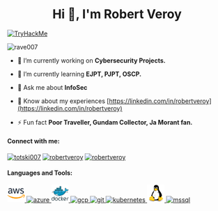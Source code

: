 <h1 align="center">Hi 👋, I'm Robert Veroy</h1>
<a href="https://tryhackme.com/p/rave007">  <img src="https://tryhackme-badges.s3.amazonaws.com/rave007.png" alt="TryHackMe"></a>

<p align="left"> <img src="https://komarev.com/ghpvc/?username=rave007&label=Profile%20views&color=0e75b6&style=flat" alt="rave007" /> </p>

- 🔭 I’m currently working on **Cybersecurity Projects.**

- 🌱 I’m currently learning **EJPT, PJPT, OSCP.**

- 💬 Ask me about **InfoSec**

- 📄 Know about my experiences [https://linkedin.com/in/robertveroy](https://linkedin.com/in/robertveroy)

- ⚡ Fun fact **Poor Traveller, Gundam Collector, Ja Morant fan.**

<h4 align="left">Connect with me:</h4>
<p align="left">
<a href="https://twitter.com/totski007" target="blank"><img align="center" src="https://raw.githubusercontent.com/rahuldkjain/github-profile-readme-generator/master/src/images/icons/Social/twitter.svg" alt="totski007" height="30" width="40" /></a>
<a href="https://linkedin.com/in/robertveroy" target="blank"><img align="center" src="https://raw.githubusercontent.com/rahuldkjain/github-profile-readme-generator/master/src/images/icons/Social/linked-in-alt.svg" alt="robertveroy" height="30" width="40" /></a>
<a href="https://instagram.com/robertveroy" target="blank"><img align="center" src="https://raw.githubusercontent.com/rahuldkjain/github-profile-readme-generator/master/src/images/icons/Social/instagram.svg" alt="robertveroy" height="30" width="40" /></a>
</p>

<h4 align="left">Languages and Tools:</h4>
<p align="left"> <a href="https://aws.amazon.com" target="_blank" rel="noreferrer"> <img src="https://raw.githubusercontent.com/devicons/devicon/master/icons/amazonwebservices/amazonwebservices-original-wordmark.svg" alt="aws" width="40" height="40"/> </a> <a href="https://azure.microsoft.com/en-in/" target="_blank" rel="noreferrer"> <img src="https://www.vectorlogo.zone/logos/microsoft_azure/microsoft_azure-icon.svg" alt="azure" width="40" height="40"/> </a> <a href="https://www.docker.com/" target="_blank" rel="noreferrer"> <img src="https://raw.githubusercontent.com/devicons/devicon/master/icons/docker/docker-original-wordmark.svg" alt="docker" width="40" height="40"/> </a> <a href="https://cloud.google.com" target="_blank" rel="noreferrer"> <img src="https://www.vectorlogo.zone/logos/google_cloud/google_cloud-icon.svg" alt="gcp" width="40" height="40"/> </a> <a href="https://git-scm.com/" target="_blank" rel="noreferrer"> <img src="https://www.vectorlogo.zone/logos/git-scm/git-scm-icon.svg" alt="git" width="40" height="40"/> </a> <a href="https://kubernetes.io" target="_blank" rel="noreferrer"> <img src="https://www.vectorlogo.zone/logos/kubernetes/kubernetes-icon.svg" alt="kubernetes" width="40" height="40"/> </a> <a href="https://www.linux.org/" target="_blank" rel="noreferrer"> <img src="https://raw.githubusercontent.com/devicons/devicon/master/icons/linux/linux-original.svg" alt="linux" width="40" height="40"/> </a> <a href="https://www.microsoft.com/en-us/sql-server" target="_blank" rel="noreferrer"> <img src="https://www.svgrepo.com/show/303229/microsoft-sql-server-logo.svg" alt="mssql" width="40" height="40"/> </a> </p>
